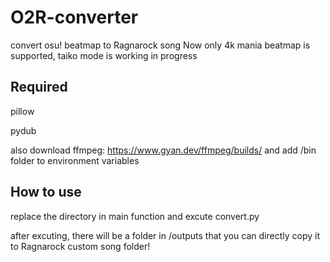 # O2R-converter
convert osu! beatmap to Ragnarock song
Now only 4k mania beatmap is supported, taiko mode is working in progress

## Required
pillow

pydub

also download ffmpeg: https://www.gyan.dev/ffmpeg/builds/ and add /bin folder to environment variables

## How to use
replace the directory in main function and excute convert.py

after excuting, there will be a folder in /outputs that you can directly copy it to Ragnarock custom song folder!

